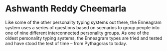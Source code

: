 # Ashwanth Reddy Cheemarla
Like some of the other personality typing systems out there, the Enneagram system uses a series of questions based on scenarios to group people into one of nine different interconnected personality groups. As one of the oldest personality typing systems, the Enneagram types are tried and tested and have stood the test of time – from Pythagoras to today.